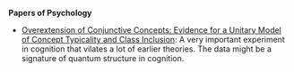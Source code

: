 **Papers of Psychology**



* [Overextension of Conjunctive Concepts: Evidence for a Unitary Model of Concept Typicality and Class Inclusion](https://www.researchgate.net/publication/230577581_Overextension_of_Conjunctive_Concepts_Evidence_for_a_Unitary_Model_of_Concept_Typicality_and_Class_Inclusion?ev=srch_pub): A very important experiment in cognition that vilates a lot of earlier theories. The data might be a signature of quantum structure in cognition.
